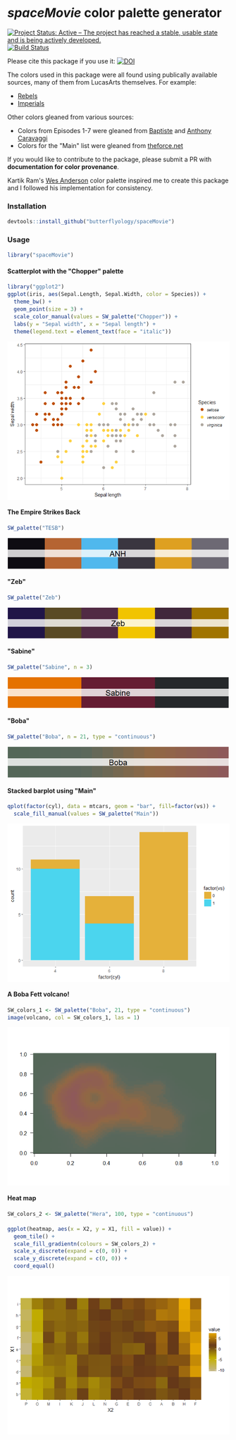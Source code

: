 # *spaceMovie* color palette generator

[![Project Status: Active – The project has reached a stable, usable state and is being actively developed.](http://www.repostatus.org/badges/latest/active.svg)](http://www.repostatus.org/#active)
[![Build Status](https://travis-ci.org/butterflyology/spaceMovie.svg?branch=master)](https://travis-ci.org/butterflyology/spaceMovie)


Please cite this package if you use it: 
[![DOI](https://zenodo.org/badge/78565513.svg)](https://zenodo.org/badge/latestdoi/78565513)

The colors used in this package were all found using publically available sources, many of them from LucasArts themselves. For example:

- [Rebels](http://www.starwars.com/news/star-wars-rebels-costume-color-guide-for-padawans-twileks-and-more)
- [Imperials](http://www.starwars.com/news/star-wars-rebels-costume-color-guide-for-imperials)

Other colors gleaned from various sources:

- Colors from Episodes 1-7 were gleaned from [Baptiste](http://www.fubiz.net/en/2015/04/20/the-colors-of-star-wars-palettes/) and [Anthony Caravaggi](http://www.arcaravaggi.co.uk)
- Colors for the "Main" list were gleaned from [theforce.net](http://www.theforce.net/fanfilms/postproduction/crawl/opening.asp)

If you would like to contribute to the package, please submit a PR with **documentation for color provenance**.

Kartik Ram's [Wes Anderson](https://github.com/karthik/wesanderson) color palette inspired me to create this package and I followed his implementation for consistency.

### Installation

```r
devtools::install_github("butterflyology/spaceMovie")
```

### Usage

```r
library("spaceMovie")
```

#### Scatterplot with the "Chopper" palette

```r
library("ggplot2")
ggplot(iris, aes(Sepal.Length, Sepal.Width, color = Species)) +
  theme_bw() +
  geom_point(size = 3) +
  scale_color_manual(values = SW_palette("Chopper")) +
  labs(y = "Sepal width", x = "Sepal length") +
  theme(legend.text = element_text(face = "italic"))
```

<img src="figure/chopper-1.png" style="display: block; margin: auto;" />

#### The Empire Strikes Back

```r
SW_palette("TESB")
```

<img src="figure/ANH-1.png" style="display: block; margin: auto;" />

#### "Zeb"

```r
SW_palette("Zeb")
```

<img src="figure/Zeb-1.png" style="display: block; margin: auto;" />

#### "Sabine"

```r
SW_palette("Sabine", n = 3)
```

<img src="figure/Sabine-1.png" style="display: block; margin: auto;" />

#### "Boba"

```r
SW_palette("Boba", n = 21, type = "continuous")
```

<img src="figure/Boba-1.png" style="display: block; margin: auto;" />

#### Stacked barplot using "Main"

```r
qplot(factor(cyl), data = mtcars, geom = "bar", fill=factor(vs)) +
  scale_fill_manual(values = SW_palette("Main"))
```

<img src="figure/Main-1.png" style="display: block; margin: auto;" />

#### A Boba Fett volcano!

```r
SW_colors_1 <- SW_palette("Boba", 21, type = "continuous")
image(volcano, col = SW_colors_1, las = 1)
```

<img src="figure/Boba_volcano-1.png" style="display: block; margin: auto;" />

#### Heat map

```r
SW_colors_2 <- SW_palette("Hera", 100, type = "continuous")

ggplot(heatmap, aes(x = X2, y = X1, fill = value)) + 
  geom_tile() + 
  scale_fill_gradientn(colours = SW_colors_2) + 
  scale_x_discrete(expand = c(0, 0)) +
  scale_y_discrete(expand = c(0, 0)) + 
  coord_equal() 
```

<img src="figure/Heat-1.png" style="display: block; margin: auto;" />
